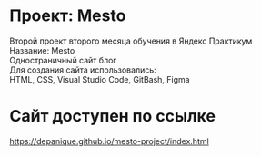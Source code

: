 # Проект: Mesto

Второй проект второго месяца обучения в Яндекс Практикум</br>
Название: Mesto</br>
Одностраничный сайт блог</br>
Для создания сайта использовались:</br>
HTML, CSS, Visual Studio Code, GitBash, Figma

# Сайт доступен по ссылке

https://depanique.github.io/mesto-project/index.html
